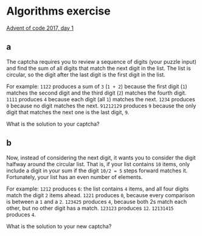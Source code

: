 # Algorithms exercise


[Advent of code 2017, day 1](http://adventofcode.com/2017/day/1)


## a

The captcha requires you to review a sequence of digits (your puzzle input) and find the sum of all digits that match the next digit in the list. The list is circular, so the digit after the last digit is the first digit in the list.

For example:
`1122` produces a sum of `3` (`1 + 2`) because the first digit (`1`) matches the second digit and the third digit (`2`) matches the fourth digit.
`1111` produces `4` because each digit (all `1`) matches the next.
`1234` produces `0` because no digit matches the next.
`91212129` produces `9` because the only digit that matches the next one is the last digit, `9`.

What is the solution to your captcha?

## b

Now, instead of considering the next digit, it wants you to consider the digit halfway around the circular list.
That is, if your list contains `10` items, only include a digit in your sum if the digit `10/2 = 5` steps forward matches it.
Fortunately, your list has an even number of elements.

For example:
`1212` produces `6`: the list contains `4` items, and all four digits match the digit `2` items ahead.
`1221` produces `0`, because every comparison is between a `1` and a `2`.
`123425` produces `4`, because both 2s match each other, but no other digit has a match.
`123123` produces `12`.
`12131415` produces `4`.

What is the solution to your new captcha?

